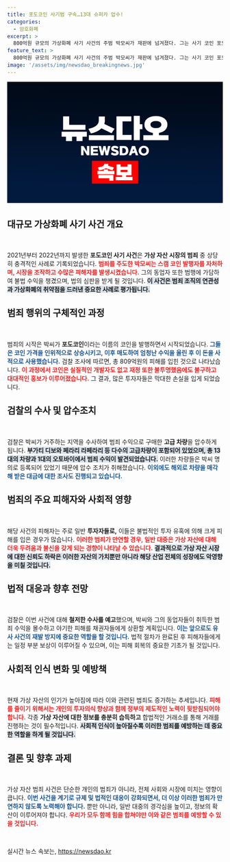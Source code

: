 ```yaml
---
title: 포도코인 사기범 구속…13대 슈퍼카 압수!
categories:
  - 암호화폐
excerpt: >
  800억원 규모의 가상화폐 사기 사건의 주범 박모씨가 재판에 넘겨졌다. 그는 사기 코인 포도로 시세 조작 후 수익을 해외로 도주하려 했고, 고급 차량을 구매한 사실이 드러났다. 검찰은 범죄 수익 전액을 몰수할 계획이다.
feature_text: >
  800억원 규모의 가상화폐 사기 사건의 주범 박모씨가 재판에 넘겨졌다. 그는 사기 코인 포도로 시세 조작 후 수익을 해외로 도주하려 했고, 고급 차량을 구매한 사실이 드러났다. 검찰은 범죄 수익 전액을 몰수할 계획이다.
image: '/assets/img/newsdao_breakingnews.jpg'
---
```


<p><img src="/assets/img/newsdao_breakingnews.jpg" alt="implanttips 속보" /></p>

<h2 data-ke-size="size26">대규모 가상화폐 사기 사건 개요</h2>

<p data-ke-size="size16">&nbsp;</p>

<p>2021년부터 2022년까지 발생한 <strong>포도코인 사기 사건</strong>은 <strong>가상 자산 시장의 범죄</strong> 중 상당히 충격적인 사례로 기록되었습니다. <b><span style="color: #ee2323;">범죄를 주도한 박모씨는 스캠 코인 발행자를 자처하며, 시장을 조작하고 수많은 피해자를 발생시켰습니다.</span></b> 그의 동업자 또한 범행에 가담하여 불법 수익을 챙겼으며, 법의 심판을 받게 될 것입니다. <b><span style="background-color: #21538527;">이 사건은 범죄 조직의 연관성과 가상화폐의 취약점을 드러낸 중요한 사례로 평가됩니다.</span></b></p>

<h2 data-ke-size="size26">범죄 행위의 구체적인 과정</h2>

<p data-ke-size="size16">&nbsp;</p>

<p>범죄의 시작은 박씨가 <strong>포도코인</strong>이라는 이름의 코인을 발행하면서 시작되었습니다. <b><span style="color: #1a5490;">그들은 코인 가격을 인위적으로 상승시키고, 이후 매도하여 엄청난 수익을 올린 후 이 돈을 사적으로 사용했습니다.</span></b> 검찰 조사에 따르면, 총 809억원의 피해를 입힌 것으로 나타났습니다. <b><span style="color: #ee2323;">이 과정에서 코인은 실질적인 개발자도 없고 재정 또한 불투명했음에도 불구하고 대대적인 홍보가 이루어졌습니다.</span></b> 그 결과, 많은 투자자들은 막대한 손실을 입게 되었습니다.</p>

<h2 data-ke-size="size26">검찰의 수사 및 압수조치</h2>

<p data-ke-size="size16">&nbsp;</p>

<p>검찰은 박씨가 거주하는 지역을 수사하여 범죄 수익으로 구매한 <strong>고급 차량</strong>을 압수하게 됩니다. <b><span style="background-color: #21538527;">부가티 디보와 페라리 라페라리 등 다수의 고급차량이 포함되어 있었으며, 총 13대의 차량과 1대의 오토바이에서 범죄 수익이 발견되었습니다.</span></b> 이러한 차량들은 박씨 명의로 등록되어 있었기 때문에 압수 조치가 취해졌습니다. <b><span style="color: #1a5490;">이외에도 해외로 차량을 매각해 받은 대금에 대한 조사도 진행되고 있습니다.</span></b></p>

<h2 data-ke-size="size26">범죄의 주요 피해자와 사회적 영향</h2>

<p data-ke-size="size16">&nbsp;</p>

<p>해당 사건의 피해자는 주로 일반 <strong>투자자들로,</strong> 이들은 불법적인 투자 유혹에 의해 크게 피해를 입은 경우가 많습니다. <b><span style="color: #ee2323;">이러한 범죄가 만연할 경우, 일반 대중은 가상 자산에 대해 더욱 두려움과 불신을 갖게 되는 경향이 나타날 수 있습니다.</span></b> <b><span style="background-color: #21538527;">결과적으로 가상 자산 시장에 대한 신뢰도 하락은 이러한 자산의 가치뿐만 아니라 해당 산업 전체의 성장에도 악영향을 미칠 것입니다.</span></b></p>

<h2 data-ke-size="size26">법적 대응과 향후 전망</h2>

<p data-ke-size="size16">&nbsp;</p>

<p>검찰은 이번 사건에 대해 <strong>철저한 수사를 예고</strong>했으며, 박씨와 그의 동업자들이 취득한 범죄 수익을 몰수하고 야기한 피해를 채권자들에게 상환할 계획입니다. <b><span style="color: #1a5490;">이는 앞으로도 유사 사건의 재발 방지에 중요한 역할을 할 것입니다.</span></b> 법적 절차가 완료된 후 피해자들에게는 일정 부분 보상이 이루어질 수 있으며, 이는 피해 회복의 중요한 기초가 될 것입니다.</p>

<h2 data-ke-size="size26">사회적 인식 변화 및 예방책</h2>

<p data-ke-size="size16">&nbsp;</p>

<p>현재 가상 자산의 인기가 높아짐에 따라 이와 관련된 범죄도 증가하는 추세입니다. <b><span style="color: #ee2323;">피해를 줄이기 위해서는 개인의 투자의식 향상과 함께 정부의 제도적인 노력이 뒷받침되어야 합니다.</span></b> 각종 <strong>가상 자산에 대한 정보를 충분히 습득하고</strong> 합법적인 거래소를 통해 거래를 진행하는 것이 필수적입니다. <b><span style="background-color: #21538527;">사회적 인식이 높아질수록 이러한 범죄를 예방하는 데 중요한 역할을 하게 될 것입니다.</span></b></p>

<h2 data-ke-size="size26">결론 및 향후 과제</h2>

<p data-ke-size="size16">&nbsp;</p>

<p>가상 자산 범죄 사건은 단순한 개인의 범죄가 아니라, 전체 사회와 시장에 미치는 영향이 큽니다. <b><span style="color: #1a5490;">이번 사건을 계기로 규제 및 법적인 대응이 강화되면서, 더 이상 이러한 범죄가 만연하지 않도록 노력해야 합니다.</span></b> 뿐만 아니라, 일반 대중의 경각심을 높이고, 정보의 확산이 이루어져야 합니다. <b><span style="color: #ee2323;">우리가 모두 함께 힘을 합쳐야만 이와 같은 범죄를 예방할 수 있을 것입니다.</span></b></p>

<p data-ke-size="size16">&nbsp;</p>
실시간 뉴스 속보는, <a href="https://newsdao.kr" rel="dofollow">https://newsdao.kr</a>


